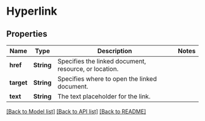 # Hyperlink

## Properties

Name | Type | Description | Notes
------------ | ------------- | ------------- | -------------
**href** | **String** | Specifies the linked document, resource, or location. | 
**target** | **String** | Specifies where to open the linked document. | 
**text** | **String** | The text placeholder for the link. | 

[[Back to Model list]](../README.md#documentation-for-models) [[Back to API list]](../README.md#documentation-for-api-endpoints) [[Back to README]](../README.md)


